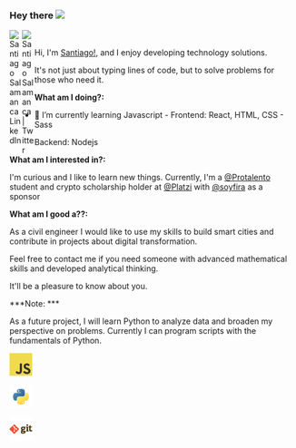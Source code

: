 ### Hey there <img src="https://media.giphy.com/media/hvRJCLFzcasrR4ia7z/giphy.gif" width="25px">
<a href="https://www.linkedin.com/in/santiagosalamancadev">
  <img align="left" alt="Santiago Salamanca LinkedIn" width="22px" src="https://raw.githubusercontent.com/peterthehan/peterthehan/master/assets/linkedin.svg" />
</a>
<a href="https://twitter.com/salacodigo">
  <img align="left" alt="Santiago Salamanca | Twitter" width="22px" src="https://raw.githubusercontent.com/peterthehan/peterthehan/master/assets/twitter.svg" />
</a>


<br />

Hi, I'm [Santiago!](https://www.linkedin.com/in/santiagosalamancadev), and I enjoy developing technology solutions.

It's not just about typing lines of code, but to solve problems for those who need it.

  
**What am I doing?:**

- 🌱 I’m currently learning Javascript - 
Frontend:
React, HTML, CSS - Sass

Backend:
Nodejs


**What am I interested in?:**

I'm curious and I like to learn new things.
Currently, I'm a [@Protalento](https://protalento.org) student and crypto scholarship holder at [@Platzi](https://platzi.com/home) with [@soyfira](https://www.instagram.com/soyfira/?hl=es-la) as a sponsor


**What am I good a??:**

As a civil engineer I would like to use my skills to build smart cities and contribute in projects about digital transformation. 

Feel free to contact me if you need someone with advanced mathematical skills and developed analytical thinking.

It'll be a pleasure to know about you.


***Note: ***

As a future project, I will learn Python to analyze data and broaden my perspective on problems. Currently I can program scripts with the fundamentals of Python.



<code><img height="40" src="https://raw.githubusercontent.com/github/explore/80688e429a7d4ef2fca1e82350fe8e3517d3494d/topics/javascript/javascript.png"></code>

<code><img height="40" src="https://raw.githubusercontent.com/github/explore/80688e429a7d4ef2fca1e82350fe8e3517d3494d/topics/python/python.png"></code>

<code><img height="40" src="https://raw.githubusercontent.com/github/explore/80688e429a7d4ef2fca1e82350fe8e3517d3494d/topics/git/git.png"></code>
